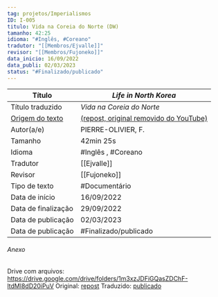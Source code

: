 ```yaml
---
tag: projetos/Imperialismos
ID: I-005
titulo: Vida na Coreia do Norte (DW)
tamanho: 42:25
idioma: "#Inglês, #Coreano"  
tradutor: "[[Membros/Ejvalle]]"
revisor: "[[Membros/Fujoneko]]"
data_inicio: 16/09/2022
data_publi: 02/03/2023
status: "#Finalizado/publicado"  
---
```


|Título               |_Life in North Korea_|
| ------------------- | ------------------------------------------------------------------ |
| Título traduzido    |_Vida na Coreia do Norte_|
| [Origem do texto](https://www.youtube.com/watch?v=JS2BK91u69g)   |[(repost, original removido do YouTube)](https://www.youtube.com/watch?v=JS2BK91u69g)|
| Autor(a/e)          |PIERRE-OLIVIER, F.|
| Tamanho             |42min 25s|
| Idioma              | #Inglês , #Coreano |
| Tradutor            |[[Ejvalle]]|
| Revisor             |[[Fujoneko]]|
| Tipo de texto       | #Documentário |
| Data de início      |16/09/2022|
| Data de finalização |29/09/2022|
| Data de publicação  |02/03/2023|
| Data de publicação  | #Finalizado/publicado |

###### Anexo
Drive com arquivos: https://drive.google.com/drive/folders/1m3xzJDFiGQasZDChF-ltdMl8dD20iPuV
Original: [repost](https://www.youtube.com/watch?v=JS2BK91u69g)
Traduzido: [publicado](https://www.youtube.com/watch?v=0VHmO9gYQSI)